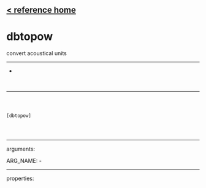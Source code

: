[< reference home](index.html)
---

# dbtopow


convert acoustical units

---

-
<br>


---


```



[dbtopow]


            
```

---
arguments:

ARG_NAME: -<br>

---
properties:


